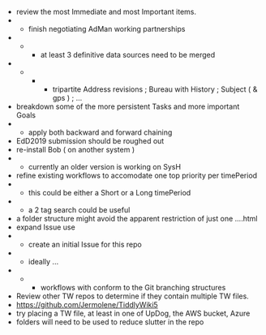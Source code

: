 * review the most Immediate and most Important items.
* * finish negotiating AdMan working partnerships
* * * at least 3 definitive data sources need to be merged
* * * * tripartite Address revisions ; Bureau with History ; Subject ( & gps ) ; ...
* breakdown some of the more persistent Tasks and more important Goals
* * apply both backward and forward chaining
* EdD2019 submission should be roughed out
* re-install Bob ( on another system )
* * currently an older version is working on SysH
* refine existing workflows to accomodate one top priority per timePeriod
* * this could be either a Short or a Long timePeriod
* * a 2 tag search could be useful
* a folder structure might avoid the apparent restriction of just one ....html
* expand Issue use
* * create an initial Issue for this repo
* * ideally ...
* * * workflows with conform to the Git branching structures
* Review other TW repos to determine if they contain multiple TW files.
* https://github.com/Jermolene/TiddlyWiki5
* try placing a TW file, at least in one of UpDog, the AWS bucket, Azure
* folders will need to be used to reduce slutter in the repo
